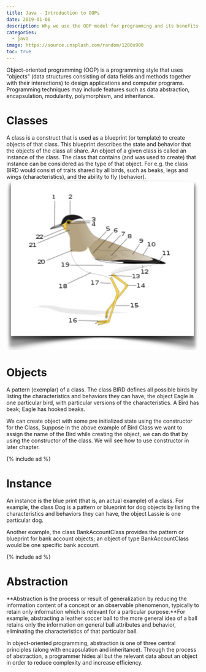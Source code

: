 ```yaml
---
title: Java - Introduction to OOPs
date: 2019-01-06
description: Why we use the OOP model for programming and its benefits.
categories:
  - java
image: https://source.unsplash.com/random/1200x900
toc: true
---
```


Object-oriented programming (OOP) is a programming style that uses "objects" (data structures consisting of data fields and methods together with their interactions) to design applications and computer programs. Programming techniques may include features such as data abstraction, encapsulation, modularity, polymorphism, and inheritance.

# Classes
A class is a construct that is used as a blueprint (or template) to create objects of that class. This blueprint describes the state and behavior that the objects of the class all share. An object of a given class is called an instance of the class. The class that contains (and was used to create) that instance can be considered as the type of that object. For e.g. the class BIRD would consist of traits shared by all birds, such as beaks, legs  and wings (characteristics), and the ability to fly (behavior). 
![Bird Image](/images/java/bird.webp)

# Objects
A pattern (exemplar) of a class. The class BIRD defines all possible birds by listing the characteristics and behaviors they can have; the object Eagle is one particular bird, with particular versions of the characteristics. A Bird has beak; Eagle has hooked beaks.
				
We can create object with some pre initialized state using the constructor for the Class, Suppose in the above example of Bird Class we want to assign the name of the Bird while creating the object, we can do that by using the constructor of the class. We will see how to use constructor in later chapter.

{% include ad %}
# Instance
An instance is the blue print (that is, an actual example) of a class. For example, the class Dog is a pattern or blueprint for dog objects by listing the characteristics and behaviors they can have, the object Lassie is one particular dog. 

Another example, the class BankAccountClass provides the pattern or blueprint for bank account objects; an object of type BankAccountClass would be one specific bank account.

{% include ad %}
# Abstraction
**Abstraction is the process or result of generalization by reducing the information content of a concept or an observable phenomenon, typically to retain only information which is relevant for a particular purpose.**For example, abstracting a leather soccer ball to the more general idea of a ball retains only the information on general ball attributes and behavior, eliminating the characteristics of that particular ball.

In object-oriented programming, abstraction is one of three central principles (along with encapsulation and inheritance). Through the process of abstraction, a programmer hides all but the relevant data about an object in order to reduce complexity and increase efficiency. 

